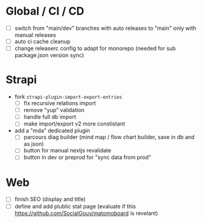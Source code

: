 # Global / CI / CD
- [ ] switch from "main/dev" branches with auto releases to "main" only with manual releases
- [ ] auto ci cache cleanup
- [ ] change releaserc config to adapt for monorepo (needed for sub package.json version sync)

# Strapi
- fork `strapi-plugin-import-export-entries`
  - [ ] fix recursive relations import
  - [ ] remove "yup" validation
  - [ ] handle full db import
  - [ ] make import/export v2 more constistant
- add a "mda" dedicated plugin
  - [ ] parcours diag builder (mind map / flow chart builder, save in db and as json)
  - [ ] button for manual nextjs revalidate
  - [ ] button in dev or preprod for "sync data from prod"

# Web
- [ ] finish SEO (display and title)
- [ ] define and add plublic stat page (evaluate if this https://github.com/SocialGouv/matomoboard is revelant)
